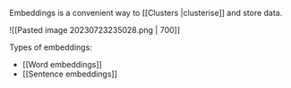 Embeddings is a convenient way to [[Clusters |clusterise]] and store data.

![[Pasted image 20230723235028.png | 700]]

Types of embeddings:
- [[Word embeddings]]
- [[Sentence embeddings]]